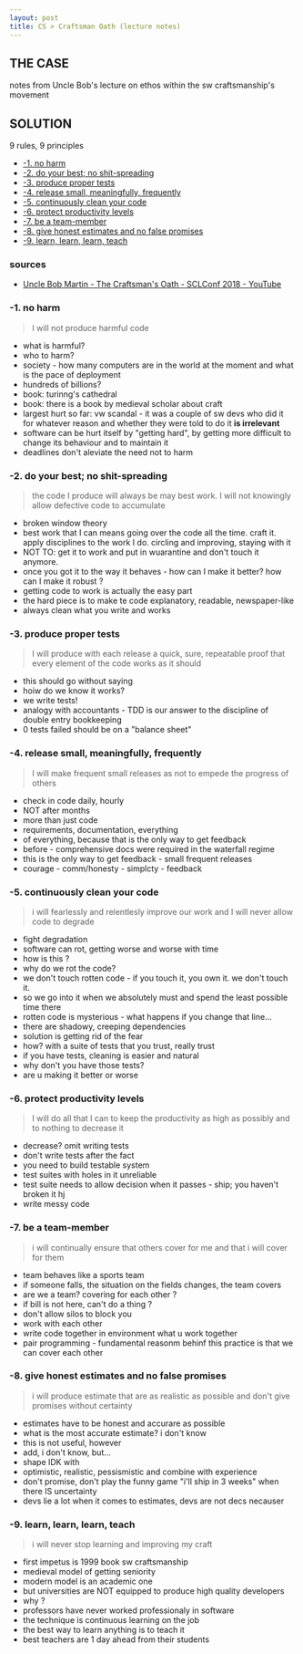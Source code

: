 ```yaml
---
layout: post
title: CS > Craftsman Oath (lecture notes)
---
```


## THE CASE	
notes from Uncle Bob's lecture on ethos within the sw craftsmanship's movement

## SOLUTION
9 rules, 9 principles 


- [-1. no harm](#-1-no-harm)
- [-2. do your best; no shit-spreading](#-2-do-your-best-no-shit-spreading)
- [-3. produce proper tests](#-3-produce-proper-tests)
- [-4. release small, meaningfully, frequently](#-4-release-small-meaningfully-frequently)
- [-5. continuously clean your code](#-5-continuously-clean-your-code)
- [-6. protect productivity levels](#-6-protect-productivity-levels)
- [-7. be a team-member](#-7-be-a-team-member)
- [-8. give honest estimates and no false promises](#-8-give-honest-estimates-and-no-false-promises)
- [-9. learn, learn, learn, teach](#-9-learn-learn-learn-teach)

### sources

* [Uncle Bob Martin - The Craftsman's Oath - SCLConf 2018 - YouTube](https://www.youtube.com/watch?v=17vTLSkXTOo)


### -1. no harm
> I will not produce harmful code

- what is harmful? 
- who to harm? 
- society - how many computers are in the world at the moment and what is the pace of deployment
- hundreds of billions?
- book: turinng's cathedral
- book: there is a book by medieval scholar about craft
-  largest hurt so far: vw scandal - it was a couple of sw devs who did it for whatever reason and whether they were told to do it **is irrelevant**
-  software can be hurt itself by "getting hard", by getting more difficult to change its behaviour and to maintain it
-  deadlines don't aleviate the need not to harm

### -2. do your best; no shit-spreading
> the code I produce will always be may best work. I will not knowingly allow defective code to accumulate

- broken window theory
- best work that I can means going over the code all the time. craft it. apply disciplines to the work I do. circling and improving, staying with it
- NOT TO: get it to work and put in wuarantine and don't touch it anymore. 
- once you got it to the way it behaves - how can I make it better? how can I make it robust ? 
- getting code to work is actually the easy part
- the hard piece is to make te code explanatory, readable, newspaper-like
- always clean what you write and works

### -3. produce proper tests
> I will produce with each release a quick, sure, repeatable proof that every element of the code works as it should

- this should go without saying
- hoiw do we know it works? 
- we write tests!
- analogy with accountants - TDD is our answer to the discipline of double entry bookkeeping
- 0 tests failed should be on a  "balance sheet"

### -4. release small, meaningfully, frequently
> I will make frequent small releases as not to empede the progress of others

- check in code daily, hourly
- NOT after months
- more than just code
- requirements, documentation, everything
- of everything, because that is the only way to get feedback
- before - comprehensive docs were required in the waterfall regime
- this is the only way to get feedback - small frequent releases
- courage - comm/honesty - simplcty - feedback

### -5. continuously clean your code
> i will fearlessly and relentlesly improve our work and I will never allow code to degrade

- fight degradation
- software can rot, getting worse and worse with time
- how is this ? 
- why do we rot the code?
- we don't touch rotten code - if you touch it, you own it. we don't touch it. 
- so we go into it when we absolutely must and spend the least possible time there
- rotten code is mysterious - what happens if you change that line...
- there are shadowy, creeping dependencies
- solution is getting rid of the fear
- how? with a suite of tests that you trust, really trust
- if you have tests, cleaning is easier and natural
- why don't you have those tests?
- are u making it better or worse

### -6. protect productivity levels
> I will  do all that I can to keep the productivity as high as possibly and to nothing to decrease it

- decrease? omit writing tests
- don't write tests after the fact       
- you need to build testable system
- test suites with holes in it unreliable
- test suite needs to allow decision when it passes - ship; you haven't broken it hj                                  
- write messy code

### -7. be a team-member
> i will continually ensure that others cover for me and that i will cover for them

- team behaves like a sports team
- if someone falls, the situation on the fields changes, the team covers
- are we a team? covering for each other ?
- if bill is not here, can't do a thing ?
- don't allow silos to block you
- work with each other
- write code together in environment what u work together
- pair programming - fundamental reasonm behinf this practice is that we can cover each other

### -8. give honest estimates and no false promises
> i will produce estimate that are as realistic as possible and don't give promises without certainty

- estimates have to be honest and accurare as possible
- what is the most accurate estimate? i don't know
- this is not useful, however
- add, i don't know, but...
- shape IDK with
- optimistic, realistic, pessismistic and combine with experience
- don't promise, don't play the funny game "i'll ship in 3 weeks" when there IS uncertainty
- devs lie a lot when it comes to estimates, devs are not decs necauser

### -9. learn, learn, learn, teach
>i will never stop learning and improving my craft

- first impetus is 1999 book sw craftsmanship
- medieval model of getting seniority
- modern model is an academic one
- but universities are NOT equipped to produce high quality developers
- why ? 
- professors have never worked professionaly in software
- the technique is continuous learning on the job
- the best way to learn anything is to teach it
- best teachers are 1 day ahead from their students